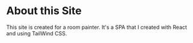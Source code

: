 # About this Site

This site is created for a room painter.
It's a SPA that I created with React and using TailWind CSS.